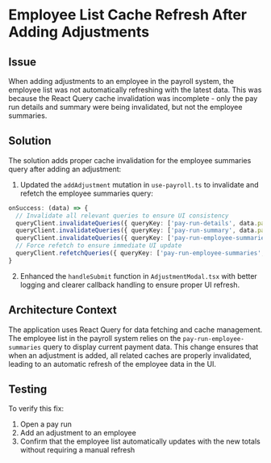 # Employee List Cache Refresh After Adding Adjustments

## Issue
When adding adjustments to an employee in the payroll system, the employee list was not automatically refreshing with the latest data. This was because the React Query cache invalidation was incomplete - only the pay run details and summary were being invalidated, but not the employee summaries.

## Solution

The solution adds proper cache invalidation for the employee summaries query after adding an adjustment:

1. Updated the `addAdjustment` mutation in `use-payroll.ts` to invalidate and refetch the employee summaries query:
```typescript
onSuccess: (data) => {
  // Invalidate all relevant queries to ensure UI consistency
  queryClient.invalidateQueries({ queryKey: ['pay-run-details', data.pay_run_id] });
  queryClient.invalidateQueries({ queryKey: ['pay-run-summary', data.pay_run_id] });
  queryClient.invalidateQueries({ queryKey: ['pay-run-employee-summaries', data.pay_run_id] });
  // Force refetch to ensure immediate UI update
  queryClient.refetchQueries({ queryKey: ['pay-run-employee-summaries', data.pay_run_id] });
}
```

2. Enhanced the `handleSubmit` function in `AdjustmentModal.tsx` with better logging and clearer callback handling to ensure proper UI refresh.

## Architecture Context

The application uses React Query for data fetching and cache management. The employee list in the payroll system relies on the `pay-run-employee-summaries` query to display current payment data. This change ensures that when an adjustment is added, all related caches are properly invalidated, leading to an automatic refresh of the employee data in the UI.

## Testing

To verify this fix:
1. Open a pay run
2. Add an adjustment to an employee
3. Confirm that the employee list automatically updates with the new totals without requiring a manual refresh
